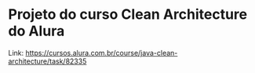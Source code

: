 # Projeto do curso Clean Architecture do Alura

Link: https://cursos.alura.com.br/course/java-clean-architecture/task/82335